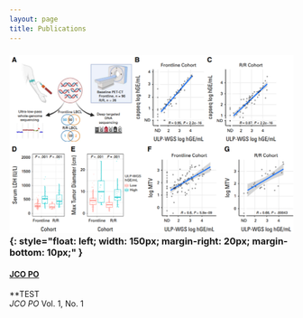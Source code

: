 ```yaml
---
layout: page
title: Publications
---
```



### ![TEST](/img/zhao_JCO_PO.png){: style="float: left; width: 150px; margin-right: 20px; margin-bottom: 10px;" }

#### [JCO PO](https://ascopubs.org/doi/10.1200/PO-25-00200)
**TEST  
*JCO PO* Vol. 1, No. 1  

<br clear="all" />

